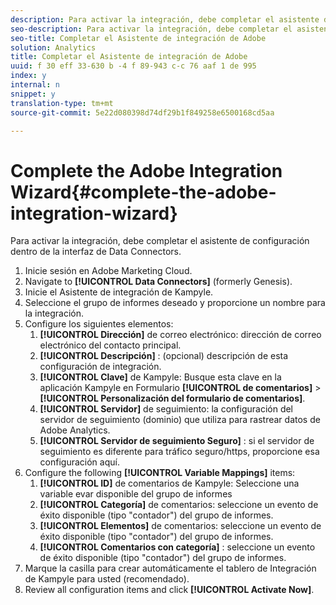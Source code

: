 ```yaml
---
description: Para activar la integración, debe completar el asistente de configuración dentro de la interfaz de Data Connectors.
seo-description: Para activar la integración, debe completar el asistente de configuración dentro de la interfaz de Data Connectors.
seo-title: Completar el Asistente de integración de Adobe
solution: Analytics
title: Completar el Asistente de integración de Adobe
uuid: f 30 eff 33-630 b -4 f 89-943 c-c 76 aaf 1 de 995
index: y
internal: n
snippet: y
translation-type: tm+mt
source-git-commit: 5e22d080398d74df29b1f849258e6500168cd5aa

---
```



# Complete the Adobe Integration Wizard{#complete-the-adobe-integration-wizard}

Para activar la integración, debe completar el asistente de configuración dentro de la interfaz de Data Connectors.

1. Inicie sesión en Adobe Marketing Cloud.
1. Navigate to **[!UICONTROL Data Connectors]** (formerly Genesis).
1. Inicie el Asistente de integración de Kampyle.
1. Seleccione el grupo de informes deseado y proporcione un nombre para la integración.
1. Configure los siguientes elementos:
   1. **[!UICONTROL Dirección]** de correo electrónico: dirección de correo electrónico del contacto principal.
   1. **[!UICONTROL Descripción]** : (opcional) descripción de esta configuración de integración.
   1. **[!UICONTROL Clave]** de Kampyle: Busque esta clave en la aplicación Kampyle en Formulario **[!UICONTROL de comentarios]** &gt; **[!UICONTROL Personalización del formulario de comentarios]**.
   1. **[!UICONTROL Servidor]** de seguimiento: la configuración del servidor de seguimiento (dominio) que utiliza para rastrear datos de Adobe Analytics.
   1. **[!UICONTROL Servidor de seguimiento Seguro]** : si el servidor de seguimiento es diferente para tráfico seguro/https, proporcione esa configuración aquí.
1. Configure the following **[!UICONTROL Variable Mappings]** items:
   1. **[!UICONTROL ID]** de comentarios de Kampyle: Seleccione una variable evar disponible del grupo de informes
   1. **[!UICONTROL Categoría]** de comentarios: seleccione un evento de éxito disponible (tipo "contador") del grupo de informes.
   1. **[!UICONTROL Elementos]** de comentarios: seleccione un evento de éxito disponible (tipo "contador") del grupo de informes.
   1. **[!UICONTROL Comentarios con categoría]** : seleccione un evento de éxito disponible (tipo "contador") del grupo de informes.
1. Marque la casilla para crear automáticamente el tablero de Integración de Kampyle para usted (recomendado).
1. Review all configuration items and click **[!UICONTROL Activate Now]**.
